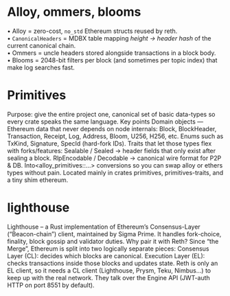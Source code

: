 
# Alloy, ommers, blooms
• Alloy = zero-cost, `no_std` Ethereum structs reused by reth.  
• `CanonicalHeaders` = MDBX table mapping *height → header hash* of the current canonical chain.  
• Ommers = uncle headers stored alongside transactions in a block body.  
• Blooms = 2048-bit filters per block (and sometimes per topic index) that make log searches fast.


# Primitives

Purpose: give the entire project one, canonical set of basic data-types so every crate speaks the same language.
Key points
Domain objects — Ethereum data that never depends on node internals:
Block, BlockHeader, Transaction, Receipt, Log, Address, Bloom, U256, H256, etc.
Enums such as TxKind, Signature, SpecId (hard-fork IDs).
Traits that let those types flex with forks/features:
Sealable / Sealed → header fields that only exist after sealing a block.
RlpEncodable / Decodable → canonical wire format for P2P & DB.
Into<alloy_primitives::…> conversions so you can swap alloy or ethers types without pain.
Located mainly in crates primitives, primitives-traits, and a tiny shim ethereum.



# lighthouse
Lighthouse – a Rust implementation of Ethereum’s Consensus-Layer (“Beacon-chain”) client, maintained by Sigma Prime. It handles fork-choice, finality, block gossip and validator duties.
Why pair it with Reth? Since “the Merge”, Ethereum is split into two logically separate pieces:
Consensus Layer (CL): decides which blocks are canonical.
Execution Layer (EL): checks transactions inside those blocks and updates state.
Reth is only an EL client, so it needs a CL client (Lighthouse, Prysm, Teku, Nimbus…) to keep up with the real network. They talk over the Engine API (JWT-auth HTTP on port 8551 by default).